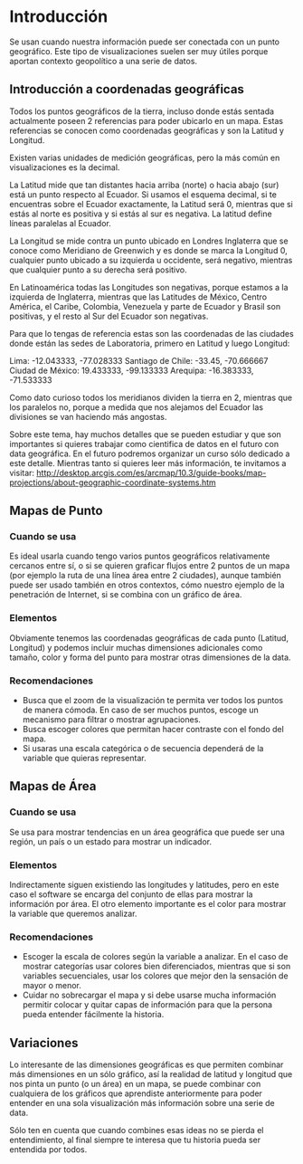 ﻿# Introducción 
Se usan cuando nuestra información puede ser conectada con un punto geográfico. Este tipo de visualizaciones suelen ser muy útiles porque aportan contexto geopolítico 
a una serie de datos. 

## Introducción a coordenadas geográficas

Todos los puntos geográficos de la tierra, incluso donde estás sentada actualmente poseen 2 referencias para poder ubicarlo en un mapa. Estas referencias se conocen
como coordenadas geográficas y son la Latitud y Longitud. 

Existen varias unidades de medición geográficas, pero la más común en visualizaciones es la decimal. 

La Latitud mide que tan distantes hacia arriba (norte) o hacia abajo (sur) está un punto respecto al Ecuador. Si usamos el esquema decimal, si te encuentras sobre el Ecuador exactamente, 
la Latitud será 0, mientras que si estás al norte es positiva y si estás al sur es negativa. La latitud define líneas paralelas al Ecuador.

La Longitud se mide contra un punto ubicado en Londres Inglaterra que se conoce como Meridiano de Greenwich y es donde se marca la Longitud 0, cualquier punto ubicado a su izquierda 
u occidente, será negativo, mientras que cualquier punto a su derecha será positivo. 

En Latinoamérica todas las Longitudes son negativas, porque estamos a la izquierda de Inglaterra, mientras que las Latitudes de México, Centro América, el Caribe,
Colombia, Venezuela y parte de Ecuador y Brasil son positivas, y el resto al Sur del Ecuador son negativas. 

Para que lo tengas de referencia estas son las coordenadas de las ciudades donde están las sedes de Laboratoria, primero en Latitud y luego Longitud: 

Lima: -12.043333, -77.028333
Santiago de Chile: -33.45, -70.666667
Ciudad de México: 19.433333, -99.133333
Arequipa: -16.383333, -71.533333

Como dato curioso todos los meridianos dividen la tierra en 2, mientras que los paralelos no, porque a medida que nos alejamos del Ecuador las divisiones se van haciendo más angostas. 

Sobre este tema, hay muchos detalles que se pueden estudiar y que son importantes si quieres trabajar como cientifica de datos en el futuro con data geográfica.
En el futuro podremos organizar un curso sólo dedicado a este detalle. Mientras tanto si quieres leer más información, te invitamos a visitar: 
http://desktop.arcgis.com/es/arcmap/10.3/guide-books/map-projections/about-geographic-coordinate-systems.htm

## Mapas de Punto

### Cuando se usa

Es ideal usarla cuando tengo varios puntos geográficos relativamente cercanos entre sí, o si se quieren graficar flujos entre 2 puntos de un mapa 
(por ejemplo la ruta de una línea área entre 2 ciudades), aunque también puede ser usado también en otros contextos, cómo nuestro ejemplo de la penetración de Internet, 
si se combina con un gráfico de área. 

### Elementos

Obviamente tenemos las coordenadas geográficas de cada punto (Latitud, Longitud) y podemos incluir  muchas dimensiones adicionales como tamaño, color y 
forma del punto para mostrar otras dimensiones de la data. 

### Recomendaciones

- Busca que el zoom de la visualización te permita ver todos los puntos de manera cómoda. En caso de ser muchos puntos, escoge un mecanismo para filtrar o mostrar agrupaciones. 
- Busca escoger colores que permitan hacer contraste con el fondo del mapa. 
- Si usaras una escala categórica o de secuencia dependerá de la variable que quieras representar. 

## Mapas de Área

### Cuando se usa
Se usa para mostrar tendencias en un área geográfica que puede ser una región, un país o un estado para mostrar un indicador. 

### Elementos
Indirectamente siguen existiendo las longitudes y latitudes, pero en este caso el software se encarga del conjunto de ellas para mostrar la información por área. 
El otro elemento importante es el color para mostrar la variable que queremos analizar. 

### Recomendaciones
- Escoger la escala de colores según la variable a analizar. En el caso de mostrar categorías usar colores bien diferenciados, mientras que si son variables secuenciales, 
usar los colores que mejor den la sensación de mayor o menor. 
- Cuidar no sobrecargar el mapa y si debe usarse mucha información permitir colocar y quitar capas de información para que la persona pueda entender fácilmente la historia. 


## Variaciones
Lo interesante de las dimensiones geográficas es que permiten combinar más dimensiones en un sólo gráfico, así la realidad de latitud y longitud que nos pinta un punto (o un área) 
en un mapa, se puede combinar con cualquiera de los gráficos que aprendiste anteriormente para poder entender en una sola visualización más información sobre una serie de data. 

Sólo ten en cuenta que cuando combines esas ideas no se pierda el entendimiento, al final siempre te interesa que tu historia pueda ser entendida por todos. 